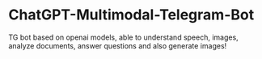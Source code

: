 # ChatGPT-Multimodal-Telegram-Bot
TG bot based on openai models, able to understand speech, images, analyze documents, answer questions and also generate images!
